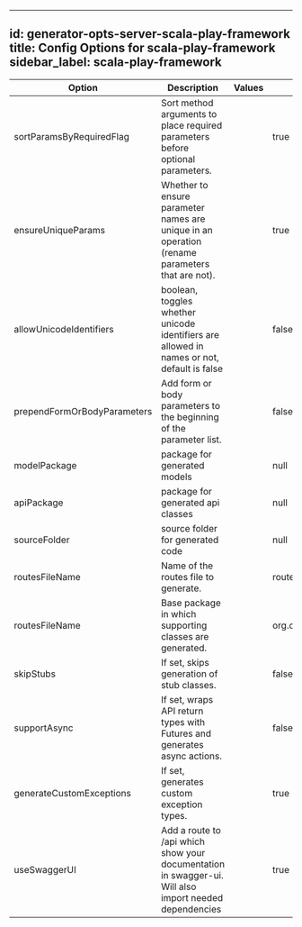 
---
id: generator-opts-server-scala-play-framework
title: Config Options for scala-play-framework
sidebar_label: scala-play-framework
---

| Option | Description | Values | Default |
| ------ | ----------- | ------ | ------- |
|sortParamsByRequiredFlag|Sort method arguments to place required parameters before optional parameters.| |true|
|ensureUniqueParams|Whether to ensure parameter names are unique in an operation (rename parameters that are not).| |true|
|allowUnicodeIdentifiers|boolean, toggles whether unicode identifiers are allowed in names or not, default is false| |false|
|prependFormOrBodyParameters|Add form or body parameters to the beginning of the parameter list.| |false|
|modelPackage|package for generated models| |null|
|apiPackage|package for generated api classes| |null|
|sourceFolder|source folder for generated code| |null|
|routesFileName|Name of the routes file to generate.| |routes|
|routesFileName|Base package in which supporting classes are generated.| |org.openapitools|
|skipStubs|If set, skips generation of stub classes.| |false|
|supportAsync|If set, wraps API return types with Futures and generates async actions.| |false|
|generateCustomExceptions|If set, generates custom exception types.| |true|
|useSwaggerUI|Add a route to /api which show your documentation in swagger-ui. Will also import needed dependencies| |true|

